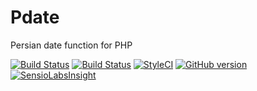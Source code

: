 # Pdate

Persian date function for PHP

[![Build Status](https://travis-ci.org/Yousha/Pdate.svg?branch=master)](https://travis-ci.org/Yousha/Pdate) 
[![Build Status](https://status.continuousphp.com/git-hub/Yousha/Pdate?token=b640dd50-1290-4160-8cd4-581a444ab73c&branch=master)](https://continuousphp.com/git-hub/Yousha/Pdate)
[![StyleCI](https://styleci.io/repos/107447546/shield?branch=master)](https://styleci.io/repos/107447546) 
[![GitHub version](https://badge.fury.io/gh/Yousha%2FPdate.svg)](https://badge.fury.io/gh/Yousha%2FPdate) 
[![SensioLabsInsight](https://insight.sensiolabs.com/projects/462f9b1a-1584-48b3-a1db-2ecb48af3c1b/mini.png)](https://insight.sensiolabs.com/projects/462f9b1a-1584-48b3-a1db-2ecb48af3c1b) 
